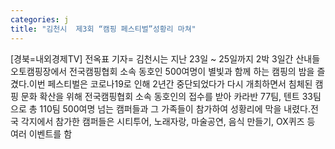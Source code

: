 ```yaml
---
categories: j
title: "김천시  제3회 “캠핑 페스티벌”성황리 마쳐"
---
```

[경북=내외경제TV] 전옥표 기자= 김천시는 지난 23일 ~ 25일까지 2박 3일간 산내들오토캠핑장에서 전국캠핑협회 소속 동호인 500여명이 별빛과 함께 하는 캠핑의 밤을 즐겼다.이번 페스티벌은 코로나19로 인해 2년간 중단되었다가 다시 개최하면서 침체된 캠핑 문화 확산을 위해 전국캠핑협회 소속 동호인의 접수를 받아 카라반 77팀, 텐트 33팀으로 총 110팀 500여명 넘는 캠퍼들과 그 가족들이 참가하여 성황리에 막을 내렸다.전국 각지에서 참가한 캠퍼들은 시티투어, 노래자랑, 마술공연, 음식 만들기, OX퀴즈 등 여러 이벤트를 함